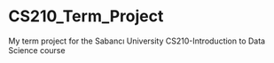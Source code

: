 # CS210_Term_Project
My term project for the Sabancı University CS210-Introduction to Data Science course

